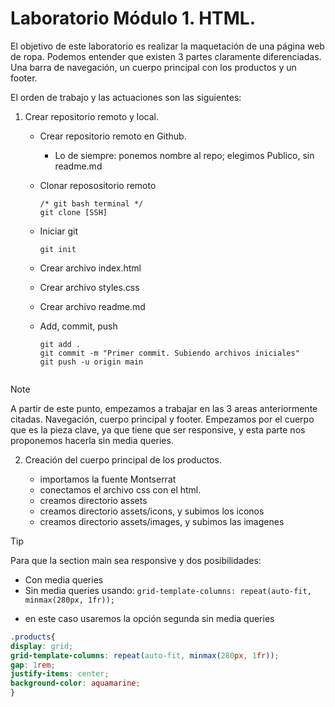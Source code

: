 # Laboratorio Módulo 1. HTML.

El objetivo de este laboratorio es realizar la maquetación de una página web de ropa.
Podemos entender que existen 3 partes claramente diferenciadas. Una barra de navegación, un cuerpo principal con los productos y un footer.

El orden de trabajo y las actuaciones son las siguientes:

1. Crear repositorio remoto y local.

    - Crear repositorio remoto en Github.
        - Lo de siempre: ponemos nombre al repo; elegimos Publico, sin readme.md
    - Clonar reposositorio remoto

        ```
        /* git bash terminal */
        git clone [SSH]
        ```

    - Iniciar git

        `git init`

    - Crear archivo index.html
    - Crear archivo styles.css
    - Crear archivo readme.md
    - Add, commit, push

      ```
      git add .
      git commit -m "Primer commit. Subiendo archivos iniciales"
      git push -u origin main


      ```
> [!NOTE]
> A partir de este punto, empezamos a trabajar en las 3 areas anteriormente citadas. Navegación, cuerpo principal y footer. Empezamos por el cuerpo que es la pieza clave, ya que tiene que ser responsive, y esta parte nos proponemos hacerla sin media queries.

2. Creación del cuerpo principal de los productos.

    - importamos la fuente Montserrat
    - conectamos el archivo css con el html.
    - creamos directorio assets
    - creamos directorio assets/icons, y subimos los iconos
    - creamos directorio assets/images, y subimos las imagenes

> [!TIP]
> Para que la section main sea responsive y dos posibilidades:
>   - Con media queries
>   - Sin media queries usando:
>  `grid-template-columns: repeat(auto-fit, minmax(280px, 1fr));`


  - en este caso usaremos la opción segunda sin media queries

  ```css
  .products{
  display: grid;
  grid-template-columns: repeat(auto-fit, minmax(280px, 1fr));
  gap: 1rem;
  justify-items: center;
  background-color: aquamarine;
}
```


    



